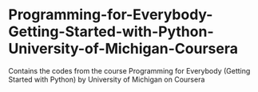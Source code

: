 # Programming-for-Everybody-Getting-Started-with-Python-University-of-Michigan-Coursera
Contains the codes from the course Programming for Everybody (Getting Started with Python) by University of Michigan on Coursera
